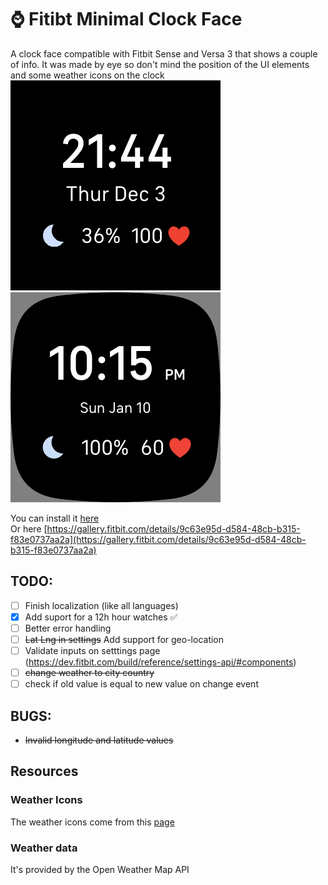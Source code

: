 # ⌚ Fitibt Minimal Clock Face

A clock face compatible with Fitbit Sense and Versa 3 that shows a couple of info. It was made by eye so don't mind the position of the UI elements and some weather icons on the clock  
![image](face.png)
![image](face_12h.png)

You can install it [here](https://gallery.fitbit.com/details/9c63e95d-d584-48cb-b315-f83e0737aa2a)  
Or here [https://gallery.fitbit.com/details/9c63e95d-d584-48cb-b315-f83e0737aa2a](https://gallery.fitbit.com/details/9c63e95d-d584-48cb-b315-f83e0737aa2a)

## TODO:
- [ ] Finish localization (like all languages)
- [x] Add suport for a 12h hour watches ✅
- [ ] Better error handling
- [ ] ~~Lat Lng in settings~~ Add support for geo-location
- [ ] Validate inputs on setttings page (https://dev.fitbit.com/build/reference/settings-api/#components)
- [ ] ~~change weather to city country~~
- [ ] check if old value is equal to new value on change event
## BUGS:
- ~~Invalid longitude and latitude values~~


## Resources

### Weather Icons
The weather icons come from this [page](https://www.deviantart.com/ncrystal/art/Google-Now-Weather-Icons-597652261) 

### Weather data
It's provided by the Open Weather Map API
<img src="https://www.google-analytics.com/collect?v=1&amp;t=event&amp;tid=UA-100869248-2&amp;cid=555&amp;ec=github&amp;ea=pageview&amp;el=fitbit-minimal&amp;ev=1" alt=""> 
